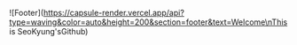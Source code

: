 ![Footer](https://capsule-render.vercel.app/api?type=waving&color=auto&height=200&section=footer&text=Welcome\nThis is SeoKyung'sGithub)
<br/> <br/>
  
<!--
**HASEOKYUNG/HASEOKYUNG** is a ✨ _special_ ✨ repository because its `README.md` (this file) appears on your GitHub profile.

Here are some ideas to get you started:

- 🔭 I’m currently working on ...
- 🌱 I’m currently learning ...
- 👯 I’m looking to collaborate on ...
- 🤔 I’m looking for help with ...
- 💬 Ask me about ...
- 📫 How to reach me: ...
- 😄 Pronouns: ...
- ⚡ Fun fact: ...
-->

